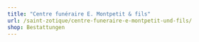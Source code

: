```yaml
---
title: "Centre funéraire E. Montpetit & fils"
url: /saint-zotique/centre-funeraire-e-montpetit-und-fils/
shop: Bestattungen
---
```

